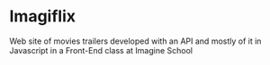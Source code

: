 # Imagiflix
Web site of movies trailers developed with an API and mostly of it in Javascript in a Front-End class at Imagine School
